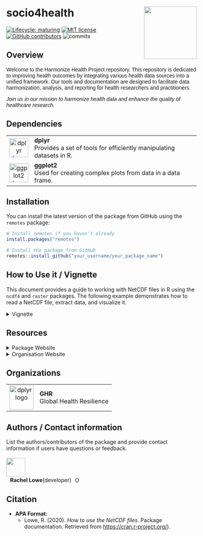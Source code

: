 # socio4health <a href='https://www.harmonize-tools.org/'><img src='https://harmonize-tools.github.io/harmonize-logo.png' align="right" height="139" /></a>

<!-- badges: start -->

[![Lifecycle:
maturing](https://img.shields.io/badge/lifecycle-experimental-orange.svg)](https://lifecycle.r-lib.org/articles/stages.html#experimental)
[![MIT
license](https://img.shields.io/badge/License-MIT-blue.svg)](https://github.com/harmonize-tools/socio4health/blob/main/LICENSE.md/)
[![GitHub
contributors](https://img.shields.io/github/contributors/harmonize-tools/socio4health)](https://github.com/harmonize-tools/socio4health/graphs/contributors)
![commits](https://badgen.net/github/commits/harmonize-tools/socio4health/main)
<!-- badges: end -->

## Overview
<p style="font-family: Arial, sans-serif; font-size: 14px;">
  Welcome to the Harmonize Health Project repository. This repository is dedicated to improving health outcomes by integrating various health data sources into a unified framework. Our tools and documentation are designed to facilitate data harmonization, analysis, and reporting for health researchers and practitioners. 
</p>
<p style="font-family: Arial, sans-serif; font-size: 14px;">
  <em>Join us in our mission to harmonize health data and enhance the quality of healthcare research.</em>
</p>


## Dependencies

<table>
  <tr>
    <td align="center">
      <a href="https://cran.r-project.org/web/packages/dplyr/index.html" target="_blank">
        <img src="https://tidyverse.tidyverse.org/logo.png" height="50" alt="dplyr logo">
      </a>
    </td>
    <td align="left">
      <strong>dplyr</strong><br>
      Provides a set of tools for efficiently manipulating datasets in R.<br>
    </td>
  </tr>
  <tr>
    <td align="center">
      <a href="https://cran.r-project.org/web/packages/ggplot2/index.html" target="_blank">
        <img src="https://imgs.search.brave.com/7xErK1yv_WwEZ-syGmCUbH4n1THQcF7ukwTLS42zAyM/rs:fit:860:0:0/g:ce/aHR0cHM6Ly9yLWdy/YXBoLWdhbGxlcnku/Y29tL2ltZy9vdGhl/ci9nZ3Bsb3QySGV4/LmpwZw" height="50" alt="ggplot2 logo">
      </a>
    </td>
    <td align="left">
      <strong>ggplot2</strong><br>
      Used for creating complex plots from data in a data frame.<br>
    </td>
  </tr>
</table>



## Installation

You can install the latest version of the package from GitHub using the `remotes` package:

```R
# Install remotes if you haven't already
install.packages("remotes")

# Install the package from GitHub
remotes::install_github("your_username/your_package_name")
```

## How to Use it / Vignette

This document provides a guide to working with NetCDF files in R using the `ncdf4` and `raster` packages. The following example demonstrates how to read a NetCDF file, extract data, and visualize it.

<details>
<summary>
  Vignette
</summary>
  
## Prerequisites

Before running the script, ensure you have the necessary packages installed. You can install them using the following commands:

```r
install.packages("ncdf4")
install.packages("raster")
install.packages("ggplot2")
```

## R script
```r
# Load necessary libraries
library(ncdf4)
library(raster)
library(ggplot2)

# Set the path to your NetCDF file
nc_file <- "path/to/your/file.nc"

# Open the NetCDF file
nc <- nc_open(nc_file)

# Print the NetCDF file summary
print(nc)

# Extract data from a specific variable (e.g., 'temperature')
# Replace 'temperature' with the actual variable name in your NetCDF file
var_name <- "temperature"
temperature <- ncvar_get(nc, var_name)

# Get the dimensions of the data
lon <- ncvar_get(nc, "lon")
lat <- ncvar_get(nc, "lat")
time <- ncvar_get(nc, "time")

# Close the NetCDF file
nc_close(nc)

# Create a raster layer for the first time step (if applicable)
# Modify the indexing based on your data structure
r <- raster(t(temperature[,,1]), xmn=min(lon), xmx=max(lon), ymn=min(lat), ymx=max(lat), crs=CRS("+proj=longlat +datum=WGS84"))

# Plot the raster layer using base R plot
plot(r, main=paste("Temperature at Time Step 1"))

# Convert the raster to a data frame for ggplot2 visualization
r_df <- as.data.frame(r, xy=TRUE)

# Plot the raster layer using ggplot2
ggplot(r_df, aes(x=x, y=y, fill=layer)) +
  geom_raster() +
  coord_fixed() +
  scale_fill_viridis_c() +
  labs(title="Temperature at Time Step 1", x="Longitude", y="Latitude", fill="Temperature") +
  theme_minimal()
```
</details>

## Resources

<details>
<summary>
Package Website
</summary>

The [`example` website](https://cran.r-project.org/) package website includes a function reference, a model outline, and case studies using the package. The site mainly concerns the release version, but you can also find documentation for the latest development version.

</details>
<details>
<summary>
Organisation Website
</summary>

[Harmonize](https://www.harmonize-tools.org/) is an international develop cost-effective and reproducible digital tools for stakeholders in hotspots affected by a changing climate in Latin America & the Caribbean (LAC), including cities, small islands, highlands, and the Amazon rainforest.

The project consists of resources and [tools](https://harmonize-tools.github.io/) developed in conjunction with different teams from Brazil, Colombia, Dominican Republic, Peru and Spain.

</details>

## Organizations

<table>
  <tr>
    <td align="center">
      <a href="https://www.bsc.es/" target="_blank">
        <img src="https://imgs.search.brave.com/t_FUOTCQZmDh3ddbVSX1LgHYq4mzCxvVA8U_YHywMTc/rs:fit:500:0:0/g:ce/aHR0cHM6Ly9zb21t/YS5lcy93cC1jb250/ZW50L3VwbG9hZHMv/MjAyMi8wNC9CU0Mt/Ymx1ZS1zbWFsbC5q/cGc" height="64" alt="dplyr logo">
      </a>
    </td>
    <td align="left">
      <strong>GHR</strong><br>
      Global Health Resilience
    </td>
  </tr>
</table>


## Authors / Contact information

List the authors/contributors of the package and provide contact information if users have questions or feedback.
</br>
</br>
<a href="https://github.com/drrachellowe">
  <img src="https://imgs.search.brave.com/5LHcD0fArBHiqOOzb1AlCj7YGRHVMHCZcK_kYao0aos/rs:fit:500:0:0:0/g:ce/aHR0cHM6Ly9jZG4t/aWNvbnMtcG5nLmZy/ZWVwaWsuY29tLzI1/Ni80NjYxLzQ2NjEz/MTgucG5nP3NlbXQ9/YWlzX2h5YnJpZA" style="width: 50px; height: auto;" />
</a>
<span style="display: flex; align-items: center; margin-left: 10px;">
  <strong>Rachel Lowe</strong> (developer)
  <a href="https://orcid.org/0000-0003-3939-7343" style="margin-left: 10px;">
    <img src="https://orcid.org/sites/default/files/images/orcid_16x16.png" alt="ORCID" style="width: 16px; height: 16px;" />
  </a>
</span>

## Citation

- **APA Format:**
  - Lowe, R. (2020). *How to use the NetCDF files*. Package documentation. Retrieved from https://cran.r-project.org/).
